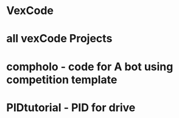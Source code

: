 # VexCode
# all vexCode Projects
# compholo - code for A bot using competition template
# PIDtutorial - PID for drive

